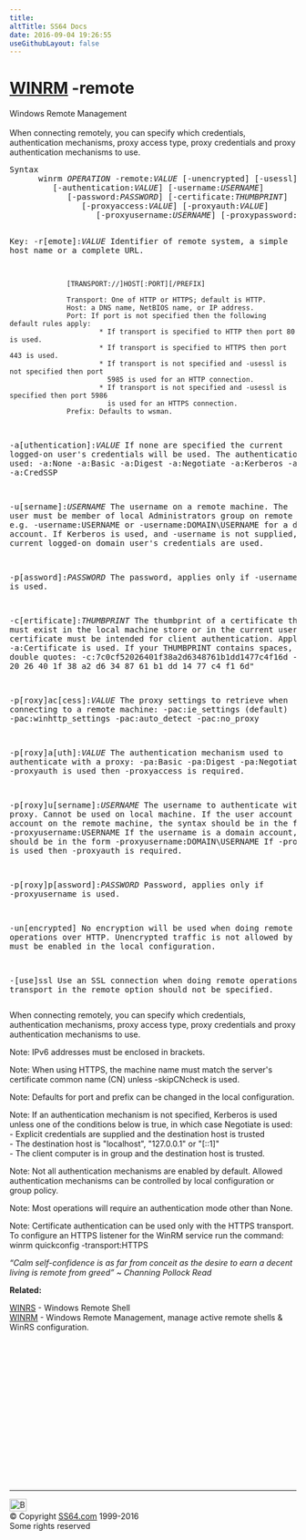 ```yaml
---
title:
altTitle: SS64 Docs
date: 2016-09-04 19:26:55
useGithubLayout: false
---
```

<!-- #BeginLibraryItem "/Library/head_nt.lbi" --><!-- #EndLibraryItem --><h1><a href="winrm.html">WINRM</a> -remote </h1> 
<p>Windows Remote Management<br>
  <br>
  When connecting remotely, you can specify which credentials, authentication mechanisms, proxy access type,
proxy credentials and proxy authentication mechanisms to use.</p>
<pre>Syntax
      winrm <i>OPERATION</i> -remote:<i>VALUE</i> [-unencrypted] [-usessl]
         [-authentication:<i>VALUE</i>] [-username:<i>USERNAME</i>] 
            [-password:<i>PASSWORD</i>] [-certificate:<i>THUMBPRINT</i>]
               [-proxyaccess:<i>VALUE</i>] [-proxyauth:<i>VALUE</i>]  
                  [-proxyusername:<i>USERNAME</i>] [-proxypassword:<i>PASSWORD</i>]

Key:
   -r[emote]:<i>VALUE</i>
                  Identifier of remote system, a simple host name or a complete URL.

                  [TRANSPORT://]HOST[:PORT][/PREFIX]

                  Transport: One of HTTP or HTTPS; default is HTTP.
                  Host: a DNS name, NetBIOS name, or IP address.
                  Port: If port is not specified then the following default rules apply:
                          * If transport is specified to HTTP then port 80 is used.
                          * If transport is specified to HTTPS then port 443 is used.
                          * If transport is not specified and -usessl is not specified then port
                            5985 is used for an HTTP connection.
                          * If transport is not specified and -usessl is specified then port 5986
                            is used for an HTTPS connection.
                  Prefix: Defaults to wsman.

   -a[uthentication]:<i>VALUE</i>
                  If none are specified the current 
                  logged-on user's credentials will be used.
                  The authentication mechanism used:
                    -a:None
                    -a:Basic
                    -a:Digest
                    -a:Negotiate
                    -a:Kerberos
                    -a:Certificate
                    -a:CredSSP

   -u[sername]:<i>USERNAME</i>
                  The username on a remote machine. The user must
                  be member of local Administrators group on remote machine.
                  e.g. -username:USERNAME or -username:DOMAIN\USERNAME for
                  a domain account.
                  If Kerberos is used, and  -username is not supplied, then
                  the current logged-on domain user's credentials are used.

   -p[assword]:<i>PASSWORD</i>
                  The password, applies only if -username is used.

   -c[ertificate]:<i>THUMBPRINT</i>
                  The thumbprint of a certificate that must exist in the local
                  machine store or in the current user store.
                  The certificate must be intended for client authentication.
                  Applies only if -a:Certificate is used.
                  If your THUMBPRINT contains spaces, enclose in double quotes:
                  -c:7c0cf52026401f38a2d6348761b1dd1477c4f16d
                  -c:"7c 0c f4 20 26 40 1f 38 a2 d6 34 87 61 b1 dd 14 77 c4 f1 6d"

   -p[roxy]ac[cess]:<i>VALUE</i>
                 The proxy settings to retrieve when connecting to a remote machine:
                 -pac:ie_settings  (default)
                 -pac:winhttp_settings
                 -pac:auto_detect
                 -pac:no_proxy

   -p[roxy]a[uth]:<i>VALUE</i>
                 The authentication mechanism used to authenticate with a proxy:
                 -pa:Basic
                 -pa:Digest
                 -pa:Negotiate
                 If -proxyauth is used then -proxyaccess is required.

   -p[roxy]u[sername]:<i>USERNAME</i>
                  The username to authenticate with proxy. Cannot be used on local machine.
                  If the user account is a local account on the remote machine,
                  the syntax should be in the form -proxyusername:USERNAME
                  If the username is a domain account, the syntax should be in the form
                  -proxyusername:DOMAIN\USERNAME
                  If -proxyusername is used then -proxyauth is required.

   -p[roxy]p[assword]:<i>PASSWORD</i>
                  Password, applies only if -proxyusername is used.

   -un[encrypted] No encryption will be used when doing remote operations over
                  HTTP. Unencrypted traffic is not allowed by default and must
                  be enabled in the local configuration.

   -[use]ssl      Use an SSL connection when doing remote operations.
                  The transport in the remote option should not be specified.</pre>
<p> When connecting remotely, you can specify which credentials, authentication mechanisms, proxy access type,
proxy credentials and proxy authentication mechanisms to use.</p>
<p>Note: IPv6 addresses must be enclosed in brackets.</p>
<p>Note: When using HTTPS, the machine name must match the server's certificate
common name (CN) unless -skipCNcheck is used.</p>
<p>Note: Defaults for port and prefix can be changed in the local configuration.</p>
<p>Note: If an authentication mechanism is not specified, Kerberos is used unless
one of the conditions below is true, in which case Negotiate is used:<br>
- Explicit credentials are supplied and the destination host is trusted<br>
- The destination host is "localhost", "127.0.0.1" or "[::1]"<br>
- The client computer is in group and the destination host is trusted.</p>
<p>Note: Not all authentication mechanisms are enabled by default. Allowed
authentication mechanisms can be controlled by local configuration 
or group policy.</p>
<p>Note: Most operations will require an authentication mode other than None.</p>
<p>Note: Certificate authentication can be used only with the HTTPS transport.
To configure an HTTPS listener for the WinRM service run the command:<br>
<span class="code">winrm quickconfig -transport:HTTPS</span></p>
<p class="quote"><i>“Calm self-confidence is as far from conceit as the desire to earn a decent living is remote from greed” ~ Channing Pollock Read</i></p>
<p><b>Related:</b></p>
<p>  <a href="winrs.html">WINRS</a> - Windows Remote Shell<br>
<a href="winrm.html">WINRM</a> - Windows Remote Management, manage active remote shells &amp; WinRS configuration.</p><!-- #BeginLibraryItem "/Library/foot_nt.lbi" --><p>
<!-- windows300 -->
<ins class="adsbygoogle" style="display:inline-block;width:300px;height:250px" data-ad-client="ca-pub-6140977852749469" data-ad-slot="7649547908"></ins>
<script>
(adsbygoogle = window.adsbygoogle || []).push({});
</script></p>
<hr>
<div id="bl" class="footer"><a href="winrm-remote.html#"><img src="../images/top.png" width="30" height="22" alt="Back to the Top"></a></div>
<div id="br" class="footer, tagline">© Copyright <a href="../index.html">SS64.com</a> 1999-2016<br>
Some rights reserved</div><!-- #EndLibraryItem -->

